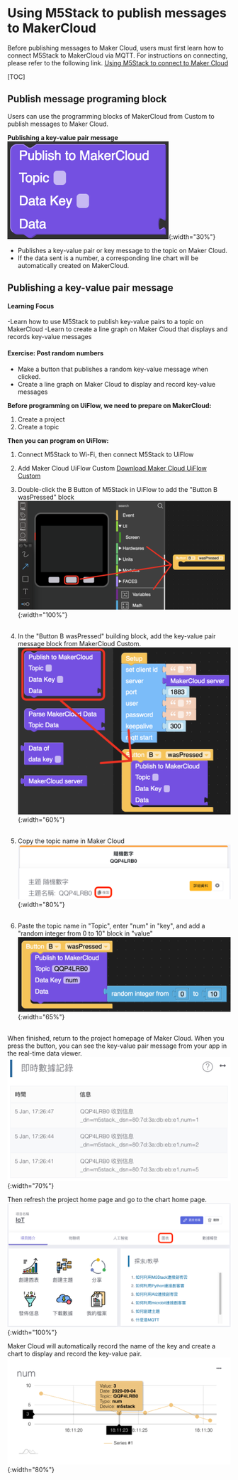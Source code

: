 # Using M5Stack to publish messages to MakerCloud
Before publishing messages to Maker Cloud, users must first learn how to connect M5Stack to MakerCloud via MQTT. For instructions on connecting, please refer to the following link.
[Using M5Stack to connect to Maker Cloud](../../ch4_connect/m5stack/connect_m5stack.md)

[TOC]

## Publish message programing block

Users can use the programming blocks of MakerCloud from Custom to publish messages to Maker Cloud.

**Publishing a  key-value pair message**
![img_2.png](img/img_2.png){:width="30%"}

- Publishes a key-value pair or key message to the topic on Maker Cloud.
- If the data sent is a number, a corresponding line chart will be automatically created on MakerCloud.

## Publishing a key-value pair message
#### Learning Focus
-Learn how to use M5Stack to publish key-value pairs to a topic on MakerCloud
-Learn to create a line graph on Maker Cloud that displays and records key-value messages

#### Exercise: Post random numbers
- Make a button that publishes a random key-value message when clicked.
- Create a line graph on Maker Cloud to display and record key-value messages

**Before programming on UiFlow, we need to prepare on MakerCloud:**

1. Create a project
2. Create a topic

**Then you can program on UiFlow:**

1. Connect M5Stack to Wi-Fi, then connect M5Stack to UiFlow
2. Add Maker Cloud UiFlow Custom
   [Download Maker Cloud UiFlow Custom](https://cutt.ly/makercloud)

3. Double-click the B Button of M5Stack in UiFlow to add the "Button B wasPressed" block
   ![img_3.png](img/img_3.png){:width="100%"}
   </br></br>
4. In the "Button B wasPressed" building block, add the key-value pair message block from MakerCloud Custom.
   ![img_5.png](img/img_5.png){:width="60%"}
   </br></br>
5. Copy the topic name in Maker Cloud
   ![img_topic_randNum.png](img/img_topic_randNum.png){:width="80%"}
   </br></br>
6. Paste the topic name in "Topic", enter "num" in "key", and add a "random integer from 0 to 10" block in "value"
   ![img_6.png](img/img_6.png){:width="65%"}
   </br></br>
   
When finished, return to the project homepage of Maker Cloud.
   When you press the button, you can see the key-value pair message from your app in the real-time data viewer.
   ![img_7.png](img/img_7.png){:width="70%"}

Then refresh the project home page and go to the chart home page.
![img_tochartpage.png](img/img_tochartpage.png){:width="100%"}

Maker Cloud will automatically record the name of the key and create a chart to display and record the key-value pair.
![img_8.png](img/img_8.png){:width="80%"}
